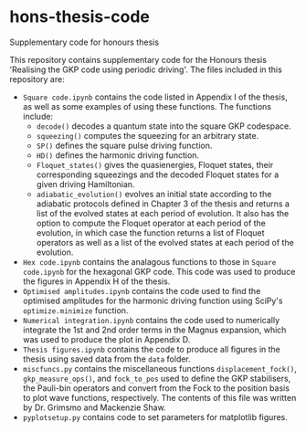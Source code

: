 # hons-thesis-code
Supplementary code for honours thesis

This repository contains supplementary code for the Honours thesis 'Realising the GKP code using periodic driving'. The files included in this repository are:
* `Square code.ipynb` contains the code listed in Appendix I of the thesis, as well as some examples of using these functions. The functions include:
  * `decode()` decodes a quantum state into the square GKP codespace.
  * `squeezing()` computes the squeezing for an arbitrary state.
  * `SP()` defines the square pulse driving function.
  * `HD()` defines the harmonic driving function.
  * `Floquet_states()` gives the quasienergies, Floquet states, their corresponding squeezings and the decoded Floquet states for a given driving Hamiltonian.
  * `adiabatic_evolution()` evolves an initial state according to the adiabatic protocols defined in Chapter 3 of the thesis and returns a list of the evolved states at each period of evolution. It also has the option to compute the Floquet operator at each period of the evolution, in which case the function returns a list of Floquet operators as well as a list of the evolved states at each period of the evolution.
* `Hex code.ipynb` contains the analagous functions to those in `Square code.ipynb` for the hexagonal GKP code. This code was used to produce the figures in Appendix H of the thesis.
* `Optimised amplitudes.ipynb` contains the code used to find the optimised amplitudes for the harmonic driving function using SciPy's `optimize.minimize` function.
* `Numerical integration.ipynb` contains the code used to numerically integrate the 1st and 2nd order terms in the Magnus expansion, which was used to produce the plot in Appendix D.
* `Thesis figures.ipynb` contains the code to produce all figures in the thesis using saved data from the `data` folder.
* `miscfuncs.py` contains the miscellaneous functions `displacement_fock()`, `gkp_measure_ops()`, and `fock_to_pos` used to define the GKP stabilisers, the Pauli-bin operators and convert from the Fock to the position basis to plot wave functions, respectively. The contents of this file was written by Dr. Grimsmo and Mackenzie Shaw.
* `pyplotsetup.py` contains code to set parameters for matplotlib figures. 
